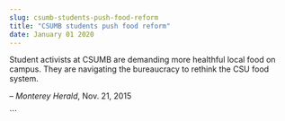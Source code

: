 ```yaml
---
slug: csumb-students-push-food-reform
title: "CSUMB students push food reform"
date: January 01 2020
---
```


 
<p>
  Student activists at CSUMB are demanding more healthful local food on campus.
  They are navigating the bureaucracy to rethink the CSU food system.
</p>
<p>– <em>Monterey Herald</em>, Nov. 21, 2015</p>
```
